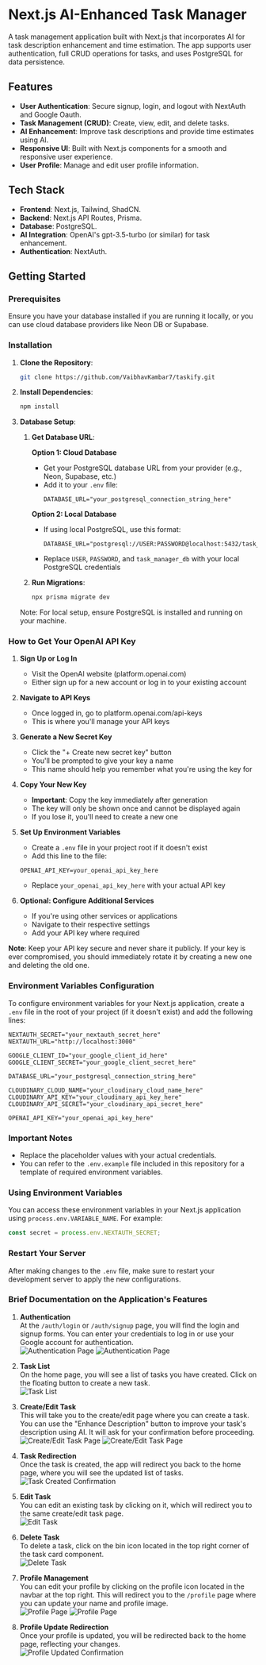# Next.js AI-Enhanced Task Manager

A task management application built with Next.js that incorporates AI for task description enhancement and time estimation. The app supports user authentication, full CRUD operations for tasks, and uses PostgreSQL for data persistence.

## Features

- **User Authentication**: Secure signup, login, and logout with NextAuth and Google Oauth.
- **Task Management (CRUD)**: Create, view, edit, and delete tasks.
- **AI Enhancement**: Improve task descriptions and provide time estimates using AI.
- **Responsive UI**: Built with Next.js components for a smooth and responsive user experience.
- **User Profile**: Manage and edit user profile information.

## Tech Stack

- **Frontend**: Next.js, Tailwind, ShadCN.
- **Backend**: Next.js API Routes, Prisma.
- **Database**: PostgreSQL.
- **AI Integration**: OpenAI's gpt-3.5-turbo (or similar) for task enhancement.
- **Authentication**: NextAuth.

## Getting Started

### Prerequisites

Ensure you have your database installed if you are running it locally, or you can use cloud database providers like Neon DB or Supabase.

### Installation

1. **Clone the Repository**:

   ```bash
   git clone https://github.com/VaibhavKambar7/taskify.git
   ```

2. **Install Dependencies**:

   ```bash
   npm install
   ```

3. **Database Setup**:

   1. **Get Database URL**:

      **Option 1: Cloud Database**

      - Get your PostgreSQL database URL from your provider (e.g., Neon, Supabase, etc.)
      - Add it to your `.env` file:
        ```plaintext
        DATABASE_URL="your_postgresql_connection_string_here"
        ```

      **Option 2: Local Database**

      - If using local PostgreSQL, use this format:
        ```plaintext
        DATABASE_URL="postgresql://USER:PASSWORD@localhost:5432/task_manager_db"
        ```
      - Replace `USER`, `PASSWORD`, and `task_manager_db` with your local PostgreSQL credentials

   2. **Run Migrations**:
      ```bash
      npx prisma migrate dev
      ```

   Note: For local setup, ensure PostgreSQL is installed and running on your machine.

### How to Get Your OpenAI API Key

1. **Sign Up or Log In**

   - Visit the OpenAI website (platform.openai.com)
   - Either sign up for a new account or log in to your existing account

2. **Navigate to API Keys**

   - Once logged in, go to platform.openai.com/api-keys
   - This is where you'll manage your API keys

3. **Generate a New Secret Key**

   - Click the "+ Create new secret key" button
   - You'll be prompted to give your key a name
   - This name should help you remember what you're using the key for

4. **Copy Your New Key**

   - **Important**: Copy the key immediately after generation
   - The key will only be shown once and cannot be displayed again
   - If you lose it, you'll need to create a new one

5. **Set Up Environment Variables**

   - Create a `.env` file in your project root if it doesn't exist
   - Add this line to the file:

   ```
   OPENAI_API_KEY=your_openai_api_key_here
   ```

   - Replace `your_openai_api_key_here` with your actual API key

6. **Optional: Configure Additional Services**
   - If you're using other services or applications
   - Navigate to their respective settings
   - Add your API key where required

**Note**: Keep your API key secure and never share it publicly. If your key is ever compromised, you should immediately rotate it by creating a new one and deleting the old one.

### Environment Variables Configuration

To configure environment variables for your Next.js application, create a `.env` file in the root of your project (if it doesn't exist) and add the following lines:

```plaintext
NEXTAUTH_SECRET="your_nextauth_secret_here"
NEXTAUTH_URL="http://localhost:3000"

GOOGLE_CLIENT_ID="your_google_client_id_here"
GOOGLE_CLIENT_SECRET="your_google_client_secret_here"

DATABASE_URL="your_postgresql_connection_string_here"

CLOUDINARY_CLOUD_NAME="your_cloudinary_cloud_name_here"
CLOUDINARY_API_KEY="your_cloudinary_api_key_here"
CLOUDINARY_API_SECRET="your_cloudinary_api_secret_here"

OPENAI_API_KEY="your_openai_api_key_here"
```

### Important Notes

- Replace the placeholder values with your actual credentials.
- You can refer to the `.env.example` file included in this repository for a template of required environment variables.

### Using Environment Variables

You can access these environment variables in your Next.js application using `process.env.VARIABLE_NAME`. For example:

```javascript
const secret = process.env.NEXTAUTH_SECRET;
```

### Restart Your Server

After making changes to the `.env` file, make sure to restart your development server to apply the new configurations.

### Brief Documentation on the Application's Features

1. **Authentication**  
   At the `/auth/login` or `/auth/signup` page, you will find the login and signup forms. You can enter your credentials to log in or use your Google account for authentication.  
   ![Authentication Page](/public/assets/readme/login%20page.jpg)
   ![Authentication Page](/public/assets/readme/sign%20up%20page.jpg)
   

2. **Task List**  
   On the home page, you will see a list of tasks you have created. Click on the floating button to create a new task.  
   ![Task List](/public/assets/readme/created%20new%20task.jpg)

3. **Create/Edit Task**  
   This will take you to the create/edit page where you can create a task. You can use the "Enhance Description" button to improve your task's description using AI. It will ask for your confirmation before proceeding.  
   ![Create/Edit Task Page](/public/assets/readme/create%20task%20page.jpg)
   ![Create/Edit Task Page](/public/assets/readme/drescription%20update.png)

4. **Task Redirection**  
   Once the task is created, the app will redirect you back to the home page, where you will see the updated list of tasks.  
   ![Task Created Confirmation](/public/assets/readme/ai%20confirmation%20modal.jpg)

5. **Edit Task**  
   You can edit an existing task by clicking on it, which will redirect you to the same create/edit task page.  
   ![Edit Task](/public/assets/readme/edit%20task%20page.jpg)

6. **Delete Task**  
   To delete a task, click on the bin icon located in the top right corner of the task card component.  
   ![Delete Task](/public/assets/readme/delete%20task.jpg)

7. **Profile Management**  
   You can edit your profile by clicking on the profile icon located in the navbar at the top right. This will redirect you to the `/profile` page where you can update your name and profile image.  
   ![Profile Page](/public/assets/readme/profile%20page%201.jpg)
   ![Profile Page](/public/assets/readme/profile%20page%202.jpg)

8. **Profile Update Redirection**  
   Once your profile is updated, you will be redirected back to the home page, reflecting your changes.  
   ![Profile Updated Confirmation](/public/assets/readme/created%20new%20task.jpg)
